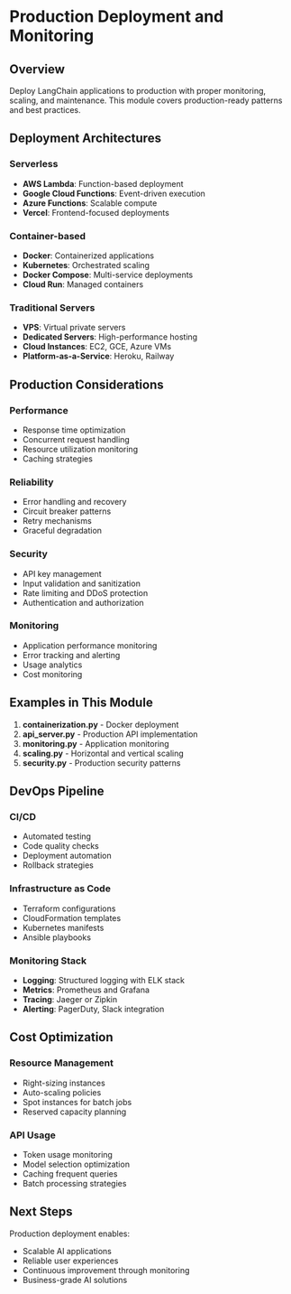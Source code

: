 # Production Deployment and Monitoring

## Overview

Deploy LangChain applications to production with proper monitoring, scaling, and maintenance. This module covers production-ready patterns and best practices.

## Deployment Architectures

### Serverless
- **AWS Lambda**: Function-based deployment
- **Google Cloud Functions**: Event-driven execution
- **Azure Functions**: Scalable compute
- **Vercel**: Frontend-focused deployments

### Container-based
- **Docker**: Containerized applications
- **Kubernetes**: Orchestrated scaling
- **Docker Compose**: Multi-service deployments
- **Cloud Run**: Managed containers

### Traditional Servers
- **VPS**: Virtual private servers
- **Dedicated Servers**: High-performance hosting
- **Cloud Instances**: EC2, GCE, Azure VMs
- **Platform-as-a-Service**: Heroku, Railway

## Production Considerations

### Performance
- Response time optimization
- Concurrent request handling
- Resource utilization monitoring
- Caching strategies

### Reliability
- Error handling and recovery
- Circuit breaker patterns
- Retry mechanisms
- Graceful degradation

### Security
- API key management
- Input validation and sanitization
- Rate limiting and DDoS protection
- Authentication and authorization

### Monitoring
- Application performance monitoring
- Error tracking and alerting
- Usage analytics
- Cost monitoring

## Examples in This Module

1. **containerization.py** - Docker deployment
2. **api_server.py** - Production API implementation
3. **monitoring.py** - Application monitoring
4. **scaling.py** - Horizontal and vertical scaling
5. **security.py** - Production security patterns

## DevOps Pipeline

### CI/CD
- Automated testing
- Code quality checks
- Deployment automation
- Rollback strategies

### Infrastructure as Code
- Terraform configurations
- CloudFormation templates
- Kubernetes manifests
- Ansible playbooks

### Monitoring Stack
- **Logging**: Structured logging with ELK stack
- **Metrics**: Prometheus and Grafana
- **Tracing**: Jaeger or Zipkin
- **Alerting**: PagerDuty, Slack integration

## Cost Optimization

### Resource Management
- Right-sizing instances
- Auto-scaling policies
- Spot instances for batch jobs
- Reserved capacity planning

### API Usage
- Token usage monitoring
- Model selection optimization
- Caching frequent queries
- Batch processing strategies

## Next Steps

Production deployment enables:
- Scalable AI applications
- Reliable user experiences
- Continuous improvement through monitoring
- Business-grade AI solutions
